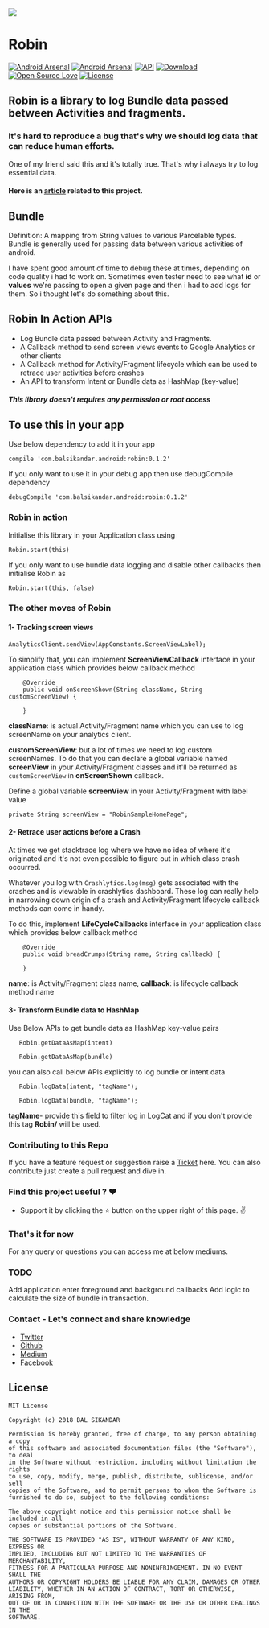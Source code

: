 <img src = https://github.com/balsikandar/Robin/blob/master/assets/robin-img.png>

# Robin

[![Android Arsenal](https://img.shields.io/badge/Android%20Dev%20Digest-191-brightgreen.svg?style=flat)](https://www.androiddevdigest.com/digest-191/)
[![Android Arsenal](https://img.shields.io/badge/Android%20Arsenal-Robin-brightgreen.svg?style=flat)](https://android-arsenal.com/details/1/6980)
[![API](https://img.shields.io/badge/API-15%2B-brightgreen.svg?style=flat)](https://android-arsenal.com/api?level=15)
[ ![Download](https://api.bintray.com/packages/balsikandarnsit/maven/Robin/images/download.svg) ](https://bintray.com/balsikandarnsit/maven/Robin/_latestVersion)
[![Open Source Love](https://badges.frapsoft.com/os/v1/open-source.svg?v=102)](https://opensource.org/licenses/Apache-2.0)
[![License](https://img.shields.io/badge/license-Apache%202.0-blue.svg)](https://github.com/balsikandar/CrashReporter/blob/master/LICENSE)

## Robin is a library to log Bundle data passed between Activities and fragments.
 
### It's hard to reproduce a bug that's why we should log data that can reduce human efforts. 

One of my friend said this and it's totally true. That's why i always try to log essential data.

#### Here is an [article](https://medium.com/mindorks/debugging-in-android-with-robin-logging-essential-data-de3ecac9919f) related to this project.

## Bundle
Definition: A mapping from String values to various Parcelable types. Bundle is generally used for passing data between various activities of android. 

I have spent good amount of time to debug these at times, depending on code quality i had to work on. Sometimes even tester need to see what **id** or **values** we're passing to open a given page and then i had to add logs for them.
So i thought let's do something about this.


## Robin In Action APIs
- Log Bundle data passed between Activity and Fragments.
- A Callback method to send screen views events to Google Analytics or other clients
- A Callback method for Activity/Fragment lifecycle which can be used to retrace user activities before crashes
- An API to transform Intent or Bundle data as HashMap (key-value)

##### This library doesn't requires any permission or root access

## To use this in your app

Use below dependency to add it in your app

```
compile 'com.balsikandar.android:robin:0.1.2'
```

If you only want to use it in your debug app then use debugCompile dependency

```
debugCompile 'com.balsikandar.android:robin:0.1.2'
```

### Robin in action

Initialise this library in your Application class using

```
Robin.start(this)
```

If you only want to use bundle data logging and disable other callbacks then initialise Robin as

```
Robin.start(this, false)
```

### The other moves of Robin

#### 1- Tracking screen views

```
AnalyticsClient.sendView(AppConstants.ScreenViewLabel);
```
To simplify that, you can implement **ScreenViewCallback** interface in your application class which provides below callback method

```
    @Override
    public void onScreenShown(String className, String customScreenView) {
        
    }
```

**className**: is actual Activity/Fragment name which you can use to log screenName on your analytics client. 

**customScreenView**:  but a lot of times we need to log custom screenNames. To do that you can declare a global variable named **screenView** in your Activity/Fragment classes and it'll be returned as `customScreenView` in **onScreenShown** callback.

Define a global variable **screenView** in your Activity/Fragment with label value
 
 ```
 private String screenView = "RobinSampleHomePage";
 ```

#### 2- Retrace user actions before a Crash

At times we get stacktrace log where we have no idea of where it's originated and it's not even possible to figure out in which class crash occurred. 

Whatever you log with `Crashlytics.log(msg)` gets associated with the crashes and is viewable in crashlytics dashboard.
These log can really help in narrowing down origin of a crash and Activity/Fragment lifecycle callback methods can come in handy.

To do this, implement **LifeCycleCallbacks** interface in your application class which provides below callback method

```
    @Override
    public void breadCrumps(String name, String callback) {
        
    }
```
 
 **name**: is Activity/Fragment class name,
 **callback**: is lifecycle callback method name

#### 3- Transform Bundle data to HashMap

Use Below APIs to get bundle data as HashMap key-value pairs
 
 ```
    Robin.getDataAsMap(intent)
     
    Robin.getDataAsMap(bundle)
 ```
 
 you can also call below APIs explicitly to log bundle or intent data
 
 ```
    Robin.logData(intent, "tagName");
    
    Robin.logData(bundle, "tagName");
 ```
 
 **tagName**- provide this field to filter log in LogCat and if you don't provide this tag **Robin/** will be used.
 
 
### Contributing to this Repo
If you have a feature request or suggestion raise a [Ticket](https://github.com/balsikandar/Robin/issues) here. You can also contribute just create a pull request and dive in.
 
### Find this project useful ? :heart:
* Support it by clicking the :star: button on the upper right of this page. :v:

### That's it for now
For any query or questions you can access me at below mediums.

### TODO
Add application enter foreground and background callbacks
Add logic to calculate the size of bundle in transaction.

### Contact - Let's connect and share knowledge
- [Twitter](https://twitter.com/balsikandar)
- [Github](https://github.com/balsikandar)
- [Medium](https://medium.com/@balsikandar.nsit)
- [Facebook](https://www.facebook.com/balsikandar)
 
 ## License
 ```
 MIT License

Copyright (c) 2018 BAL SIKANDAR

Permission is hereby granted, free of charge, to any person obtaining a copy
of this software and associated documentation files (the "Software"), to deal
in the Software without restriction, including without limitation the rights
to use, copy, modify, merge, publish, distribute, sublicense, and/or sell
copies of the Software, and to permit persons to whom the Software is
furnished to do so, subject to the following conditions:

The above copyright notice and this permission notice shall be included in all
copies or substantial portions of the Software.

THE SOFTWARE IS PROVIDED "AS IS", WITHOUT WARRANTY OF ANY KIND, EXPRESS OR
IMPLIED, INCLUDING BUT NOT LIMITED TO THE WARRANTIES OF MERCHANTABILITY,
FITNESS FOR A PARTICULAR PURPOSE AND NONINFRINGEMENT. IN NO EVENT SHALL THE
AUTHORS OR COPYRIGHT HOLDERS BE LIABLE FOR ANY CLAIM, DAMAGES OR OTHER
LIABILITY, WHETHER IN AN ACTION OF CONTRACT, TORT OR OTHERWISE, ARISING FROM,
OUT OF OR IN CONNECTION WITH THE SOFTWARE OR THE USE OR OTHER DEALINGS IN THE
SOFTWARE.
